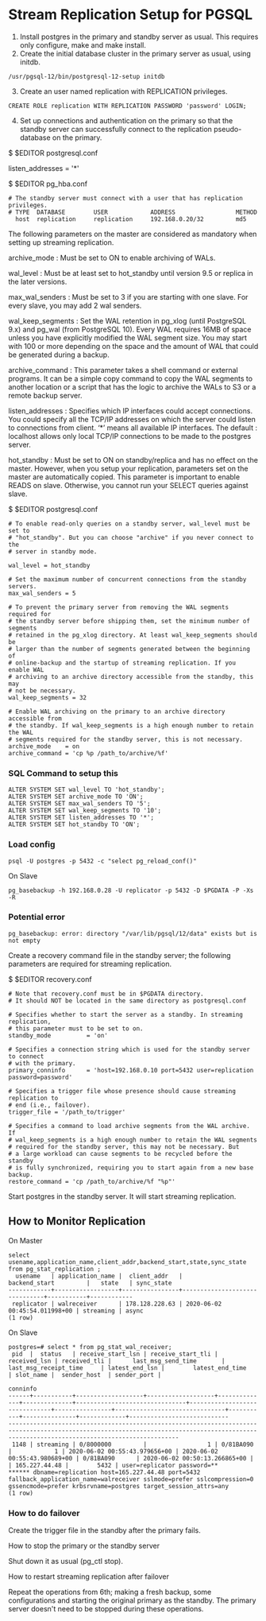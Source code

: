 # Stream Replication Setup for PGSQL

1. Install postgres in the primary and standby server as usual. This requires only configure, make and make install.
2. Create the initial database cluster in the primary server as usual, using initdb.

```
/usr/pgsql-12/bin/postgresql-12-setup initdb
```

3. Create an user named replication with REPLICATION privileges.

```
CREATE ROLE replication WITH REPLICATION PASSWORD 'password' LOGIN;
```
4. Set up connections and authentication on the primary so that the standby server can successfully connect to the replication pseudo-database on the primary.

$ $EDITOR postgresql.conf


listen_addresses = '*'

$ $EDITOR pg_hba.conf

```
# The standby server must connect with a user that has replication privileges.
# TYPE  DATABASE        USER            ADDRESS                 METHOD
  host  replication     replication     192.168.0.20/32         md5
```

The following parameters on the master are considered as mandatory when setting up streaming replication.

archive_mode : Must be set to ON to enable archiving of WALs.

wal_level : Must be at least set to hot_standby  until version 9.5 or replica  in the later versions.

max_wal_senders : Must be set to 3 if you are starting with one slave. For every slave, you may add 2 wal senders.

wal_keep_segments : Set the WAL retention in pg_xlog (until PostgreSQL 9.x) and pg_wal (from PostgreSQL 10). Every WAL requires 16MB of space unless 
you have explicitly modified the WAL segment size. You may start with 100 or more depending on the space and the amount of WAL that could be generated during a backup.

archive_command : This parameter takes a shell command or external programs. It can be a simple copy command to copy the WAL segments to another 
location or a script that has the logic to archive the WALs to S3 or a remote backup server.

listen_addresses : Specifies which IP interfaces could accept connections. You could specify all the TCP/IP addresses on which the server could listen to connections from client. ‘*’ means all available IP interfaces. The default : localhost allows only local TCP/IP connections to be made to the postgres server.

hot_standby : Must be set to ON on standby/replica and has no effect on the master. However, when you setup your replication, parameters set on the 
master are automatically copied. This parameter is important to enable READS on slave. Otherwise, you cannot run your SELECT queries against slave.



$ $EDITOR postgresql.conf

```
# To enable read-only queries on a standby server, wal_level must be set to
# "hot_standby". But you can choose "archive" if you never connect to the
# server in standby mode.

wal_level = hot_standby

# Set the maximum number of concurrent connections from the standby servers.
max_wal_senders = 5

# To prevent the primary server from removing the WAL segments required for
# the standby server before shipping them, set the minimum number of segments
# retained in the pg_xlog directory. At least wal_keep_segments should be
# larger than the number of segments generated between the beginning of
# online-backup and the startup of streaming replication. If you enable WAL
# archiving to an archive directory accessible from the standby, this may
# not be necessary.
wal_keep_segments = 32

# Enable WAL archiving on the primary to an archive directory accessible from
# the standby. If wal_keep_segments is a high enough number to retain the WAL
# segments required for the standby server, this is not necessary.
archive_mode    = on
archive_command = 'cp %p /path_to/archive/%f'
```

### SQL Command to setup this
```
ALTER SYSTEM SET wal_level TO 'hot_standby';
ALTER SYSTEM SET archive_mode TO 'ON';
ALTER SYSTEM SET max_wal_senders TO '5';
ALTER SYSTEM SET wal_keep_segments TO '10';
ALTER SYSTEM SET listen_addresses TO '*';
ALTER SYSTEM SET hot_standby TO 'ON';
```
### Load config

```
psql -U postgres -p 5432 -c "select pg_reload_conf()"
```

On Slave
```
pg_basebackup -h 192.168.0.28 -U replicator -p 5432 -D $PGDATA -P -Xs -R
```

### Potential error

```
pg_basebackup: error: directory "/var/lib/pgsql/12/data" exists but is not empty
```

Create a recovery command file in the standby server; the following parameters are required for streaming replication.

$ $EDITOR recovery.conf
```
# Note that recovery.conf must be in $PGDATA directory.
# It should NOT be located in the same directory as postgresql.conf

# Specifies whether to start the server as a standby. In streaming replication,
# this parameter must to be set to on.
standby_mode          = 'on'

# Specifies a connection string which is used for the standby server to connect
# with the primary.
primary_conninfo      = 'host=192.168.0.10 port=5432 user=replication password=password'

# Specifies a trigger file whose presence should cause streaming replication to
# end (i.e., failover).
trigger_file = '/path_to/trigger'

# Specifies a command to load archive segments from the WAL archive. If
# wal_keep_segments is a high enough number to retain the WAL segments
# required for the standby server, this may not be necessary. But
# a large workload can cause segments to be recycled before the standby
# is fully synchronized, requiring you to start again from a new base backup.
restore_command = 'cp /path_to/archive/%f "%p"'
```

Start postgres in the standby server. It will start streaming replication.


## How to Monitor Replication

On Master
```
select usename,application_name,client_addr,backend_start,state,sync_state from pg_stat_replication ;
  usename   | application_name |  client_addr   |         backend_start         |   state   | sync_state
------------+------------------+----------------+-------------------------------+-----------+------------
 replicator | walreceiver      | 178.128.228.63 | 2020-06-02 00:45:54.011998+00 | streaming | async
(1 row)
```

On Slave

```
postgres=# select * from pg_stat_wal_receiver;
 pid  |  status   | receive_start_lsn | receive_start_tli | received_lsn | received_tli |      last_msg_send_time       |     last_msg_receipt_time     | latest_end_lsn |        latest_end_time        | slot_name |  sender_host  | sender_port |
                                                                            conninfo
------+-----------+-------------------+-------------------+--------------+--------------+-------------------------------+-------------------------------+----------------+-------------------------------+-----------+---------------+-------------+----------------------------
--------------------------------------------------------------------------------------------------------------------------------------------------------------------------------------------
 1148 | streaming | 0/8000000         |                 1 | 0/81BA090    |            1 | 2020-06-02 00:55:43.979656+00 | 2020-06-02 00:55:43.980689+00 | 0/81BA090      | 2020-06-02 00:50:13.266865+00 |           | 165.227.44.48 |        5432 | user=replicator password=**
****** dbname=replication host=165.227.44.48 port=5432 fallback_application_name=walreceiver sslmode=prefer sslcompression=0 gssencmode=prefer krbsrvname=postgres target_session_attrs=any
(1 row)

```


### How to do failover

Create the trigger file in the standby after the primary fails.

How to stop the primary or the standby server

Shut down it as usual (pg_ctl stop).

How to restart streaming replication after failover

Repeat the operations from 6th; making a fresh backup, some configurations and starting the original primary as the standby. The primary server doesn't 
need to be stopped during these operations.
